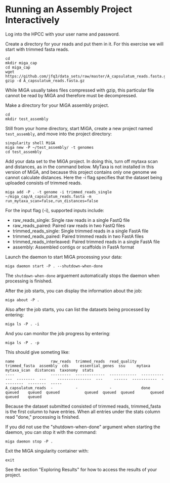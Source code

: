 # Running an Assembly Project Interactively

Log into the HPCC with your user name and password. 

Create a directory for your reads and put them in it. For this exercise we will start with trimmed fasta reads. 

```
cd
mkdir miga_cap
cd miga_cap
wget https://github.com/jfq3/data_sets/raw/master/A_capsulatum_reads.fasta.gz
gzip -d A_capsulatum_reads.fasta.gz
```

While MiGA usually takes files compressed with gzip, this particular file cannot be read by MiGA and therefore must be decompressed.

Make a directory for your MiGA assembly project.

```
cd
mkdir test_assembly
```

Still from your home directory, start MiGA, create a new project named `test_assembly`, and move into the project directory:  

```
singularity shell MiGA
miga new -P ~/test_assembly/ -t genomes
cd test_assembly
```

Add your data set to the MiGA project. In doing this, turn off mytaxa scan and distances, as in the command below. MyTaxa is not installed in this version of MiGA, and because this project contains only one genome we cannot calculate distances. Here the -i flag specifies that the dataset being uploaded consists of trimmed reads.

```
miga add -P . -t genome -i trimmed_reads_single  ~/miga_cap/A_capsulatum_reads.fasta -m run_mytaxa_scan=false,run_distances=false
```

For the input flag (-i), supported inputs include:
- raw_reads_single: Single raw reads in a single FastQ file
- raw_reads_paired: Paired raw reads in two FastQ files
- trimmed_reads_single: Single trimmed reads in a single FastA file
- trimmed_reads_paired: Paired trimmed reads in two FastA files
- trimmed_reads_interleaved: Paired trimmed reads in a single FastA file
- assembly: Assembled contigs or scaffolds in FastA format

Launch the daemon to start MiGA processing your data:  

```
miga daemon start -P . --shutdown-when-done

```
The `shutdown-when-done` arguement automatically stops the daemon when processing is finished. 

After the job starts, you can display the information about the job:  

```
miga about -P .
```
Also after the job starts, you can list the datasets being processed by entering:  

```
miga ls -P . -i 
```

And you can monitor the job progress by entering:  

```
miga ls -P . -p
```
This should give someting like:

```
name                raw_reads  trimmed_reads  read_quality  trimmed_fasta  assembly  cds     essential_genes  ssu     mytaxa  mytaxa_scan  distances  taxonomy  stats
----                ---------  -------------  ------------  -------------  --------  ---     ---------------  ---     ------  -----------  ---------  --------  -----
A_capsulatum_reads  -          -              -             done           queued    queued  queued           queued  queued  queued       queued     queued    queued

```
Because the dataset submitted consisted of trimmed reads, trimmed_fasta is the first column to have entries. When all entries under the stats column read "done," processing is finished.

If you did not use the "shutdown-when-done" argument when starting the daemon, you can stop it with the command:

```
miga daemon stop -P .
```

Exit the MiGA singularity container with:

```
exit
```
See the section "Exploring Results" for how to access the results of your project.

